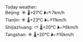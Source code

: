 Today weather:  
Beijing: ☀️   🌡️+21°C 🌬️↖7km/h  
Tianjin: ☀️   🌡️+23°C 🌬️↗11km/h  
Shijiazhuang: ⛅️  🌡️+20°C 🌬️↗6km/h  
Tangshan: ☀️   🌡️+20°C 🌬️↗10km/h  
